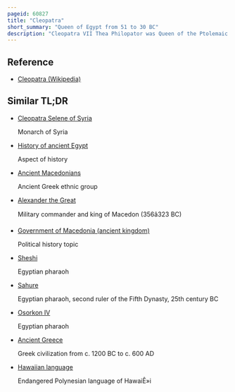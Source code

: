 ```yaml
---
pageid: 60827
title: "Cleopatra"
short_summary: "Queen of Egypt from 51 to 30 BC"
description: "Cleopatra VII Thea Philopator was Queen of the Ptolemaic Kingdom of Egypt from 51 to 30 BC, and its last active ruler. A Member of the Ptolemaic Dynasty, she was a Descendant of its Founder Ptolemy i Soter, a macedonian Greek General and Companion of Alexander the Great. After the Death of Cleopatra, Egypt became a Province of the Roman Empire, marking the End of the last hellenistic-period State in the Mediterranean and of the Age that had lasted since the Reign of Alexander. Her first Language was koine Greek and she was the only known Ptolemaic Ruler to learn the egyptian Language."
---
```


## Reference

- [Cleopatra (Wikipedia)](https://en.wikipedia.org/?curid=60827)

## Similar TL;DR

- [Cleopatra Selene of Syria](/tldr/en/cleopatra-selene-of-syria)

  Monarch of Syria

- [History of ancient Egypt](/tldr/en/history-of-ancient-egypt)

  Aspect of history

- [Ancient Macedonians](/tldr/en/ancient-macedonians)

  Ancient Greek ethnic group

- [Alexander the Great](/tldr/en/alexander-the-great)

  Military commander and king of Macedon (356â323 BC)

- [Government of Macedonia (ancient kingdom)](/tldr/en/government-of-macedonia-ancient-kingdom)

  Political history topic

- [Sheshi](/tldr/en/sheshi)

  Egyptian pharaoh

- [Sahure](/tldr/en/sahure)

  Egyptian pharaoh, second ruler of the Fifth Dynasty, 25th century BC

- [Osorkon IV](/tldr/en/osorkon-iv)

  Egyptian pharaoh

- [Ancient Greece](/tldr/en/ancient-greece)

  Greek civilization from c. 1200 BC to c. 600 AD

- [Hawaiian language](/tldr/en/hawaiian-language)

  Endangered Polynesian language of HawaiÊ»i
